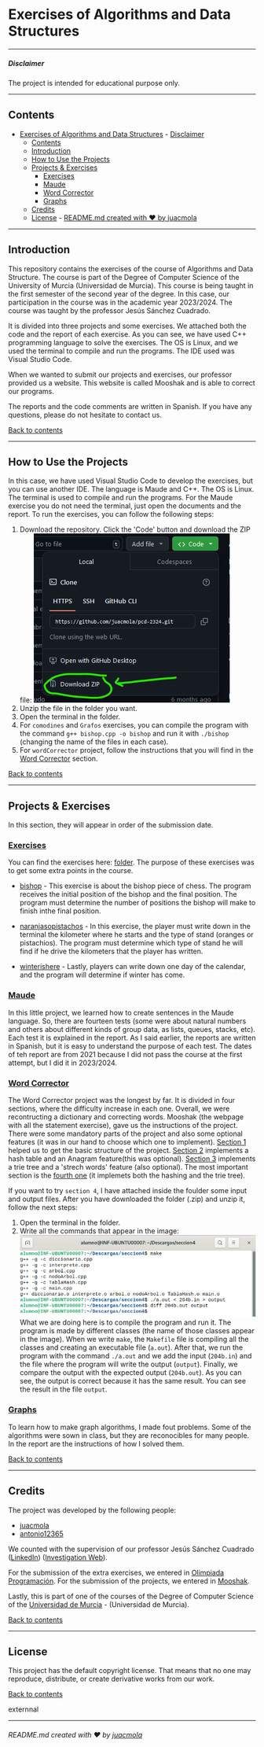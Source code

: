 # Exercises of Algorithms and Data Structures

---

##### Disclaimer

The project is intended for educational purpose only.

---

## Contents

- [Exercises of Algorithms and Data Structures](#exercises-of-algorithms-and-data-structures)
        - [Disclaimer](#disclaimer)
  - [Contents](#contents)
  - [Introduction](#introduction)
  - [How to Use the Projects](#how-to-use-the-projects)
  - [Projects \& Exercises](#projects--exercises)
    - [Exercises](#exercises)
    - [Maude](#maude)
    - [Word Corrector](#word-corrector)
    - [Graphs](#graphs)
  - [Credits](#credits)
  - [License](#license)
          - [README.md created with ❤️ by juacmola](#readmemd-created-with-️-by-juacmola)

---

## Introduction

This repository contains the exercises of the course of Algorithms and Data Structure. The course is part of the Degree of Computer Science of the University of Murcia (Universidad de Murcia). This course is being taught in the first semester of the second year of the degree. In this case, our participation in the course was in the academic year 2023/2024. The course was taught by the professor Jesús Sánchez Cuadrado.

It is divided into three projects and some exercises. We attached both the code and the report of each exercise. As you can see, we have used C++ programming language to solve the exercises. The OS is Linux, and we used the terminal to compile and run the programs. The IDE used was Visual Studio Code.

When we wanted to submit our projects and exercises, our professor provided us a website. This website is called Mooshak and is able to correct our programs.

The reports and the code comments are written in Spanish. If you have any questions, please do not hesitate to contact us.

[Back to contents](#contents)

---

## How to Use the Projects

In this case, we have used Visual Studio Code to develop the exercises, but you can use another IDE. The language is Maude and C++. The OS is Linux. The terminal is used to compile and run the programs. For the Maude exercise you do not need the terminal, just open the documents and the report. To run the exercises, you can follow the following steps:

1. Download the repository. Click the 'Code' button and download the ZIP file:
  ![Download ZIP](./images/download.png)
2. Unzip the file in the folder you want.
3. Open the terminal in the folder.
4. For `comodines` and `Grafos` exercises, you can compile the program with the command `g++ bishop.cpp -o bishop` and run it with `./bishop` (changing the name of the files in each case).
5. For `wordCorrector` project, follow the instructions that you will find in the [Word Corrector](#word-corrector) section.

[Back to contents](#contents)

---

## Projects & Exercises

In this section, they will appear in order of the submission date.

### [Exercises](./Projects&Exercises/comodines)

You can find the exercises here: [folder](./Projects&Exercises/comodines). The purpose of these exercises was to get some extra points in the course.

- [bishop](./Projects&Exercises/comodines/bishop.cpp) - This exercise is about the bishop piece of chess. The program receives the initial position of the bishop and the final position. The program must determine the number of positions the bishop will make to finish inthe final position.

- [naranjasopistachos](./Projects&Exercises/comodines/naranjasopistachos.cpp) - In this exercise, the player must write down in the terminal the kilometer where he starts and the type of stand (oranges or pistachios). The program must determine which type of stand he will find if he drive the kilometers that the player has written.

- [winterishere](./Projects&Exercises/comodines/winterishere.cpp) - Lastly, players can write down one day of the calendar, and the program will determine if winter has come.

### [Maude](./Projects&Exercises/MAUDE)

In this little project, we learned how to create sentences in the Maude language. So, there are fourteen tests (some were about natural numbers and others about different kinds of group data, as lists, queues, stacks, etc). Each test it is explained in the report. As I said earlier, the reports are written in Spanish, but it is easy to understand the purpose of each test.
The dates of teh report are from 2021 because I did not pass the course at the first attempt, but I did it in 2023/2024.

### [Word Corrector](./Projects&Exercises/wordCorrector)

The Word Corrector project was the longest by far. It is divided in four sections, where the difficulty increase in each one. Overall, we were recontructing a dictionary and correcting words. Mooshak (the webpage with all the statement exercise), gave us the instructions of the project. There were some mandatory parts of the project and also some optional features (it was in our hand to choose which one to implement).
[Section 1](./Projects&Exercises/wordCorrector/Exercises/seccion1/) helped us to  get the basic structure of the project. [Section 2](./Projects&Exercises/wordCorrector/Exercises/seccion2/) implements a hash table and an Anagram feature(this was optional). [Section 3](./Projects&Exercises/wordCorrector/Exercises/seccion3/) implements a trie tree and a 'strech words' feature (also optional). The most important section is the [fourth one](./Projects&Exercises/wordCorrector/Exercises/seccion4/) (it implemets both the hashing and the trie tree).

If you want to try `section 4`, I have attached inside the foulder some input and output files. After you have downloaded the folder (.zip) and unzip it, follow the next steps:

1. Open the terminal in the folder.
2. Write all the commands that appear in the image:
![terminal](./images/terminal.png)
What we are doing here is to compile the program and run it. The program is made by different classes (the name of those classes appear in the image). When we write `make`, the `Makefile` file is compiling all the classes and creating an executable file (`a.out`). After that, we run the program with the command `./a.out` and we add the input (`204b.in`) and the file where the program will write the output (`output`). Finally, we compare the output with the expected output (`204b.out`). As you can see, the output is correct because it has the same result. You can see the result in the file `output`.

### [Graphs](./Projects&Exercises/Grafos)

To learn how to make graph algorithms, I made fout problems. Some of the algorithms were sown in class, but they are reconocibles for many people. In the report are the instructions of how I solved them.

[Back to contents](#contents)

---

## Credits

The project was developed by the following people:

- [juacmola](https://github.com/juacmola)
- [antonio12365](https://github.com/antonio12365)

We counted with the supervision of our professor Jesús Sánchez Cuadrado ([LinkedIn](https://www.linkedin.com/in/jes%C3%BAs-s%C3%A1nchez-cuadrado-57ba355/?originalSubdomain=es)) ([Investigation Web](https://portalinvestigacion.um.es/investigadores/331792/detalle)).

For the submission of the extra exercises, we entered in [Olimpiada Programación](https://onlinejudge.inf.um.es/~mooshak/cgi-bin/execute/4297441176277325?config+language+es).
For the submission of the projects, we entered in [Mooshak](https://mooshak.inf.um.es/~mooshak/cgi-bin/execute/78515964037979?config+language+es).

Lastly, this is part of one of the courses of the Degree of Computer Science of the [Universidad de Murcia](https://www.um.es/web/estudios/grados/informatica) - (Universidad de Murcia).

[Back to contents](#contents)

---

## License

This project has the default copyright license. That means that no one may reproduce, distribute, or create derivative works from our work.

[Back to contents](#contents)

externnal

---

###### README.md created with ❤️ by [juacmola](https://github.com/juacmola)
